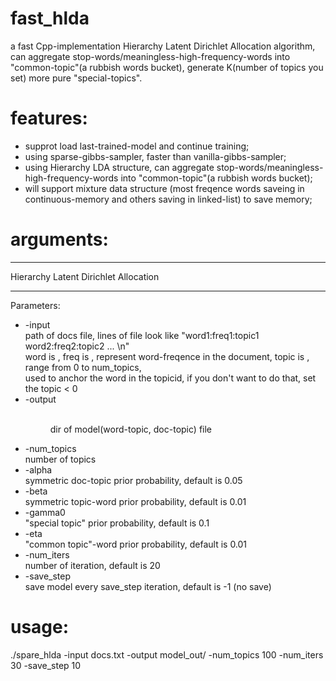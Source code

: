# fast_hlda
a fast Cpp-implementation Hierarchy Latent Dirichlet Allocation algorithm, can aggregate stop-words/meaningless-high-frequency-words into "common-topic"(a rubbish words bucket), generate K(number of topics you set) more pure "special-topics".

# features:
* supprot load last-trained-model and continue training;
* using sparse-gibbs-sampler, faster than vanilla-gibbs-sampler;
* using Hierarchy LDA structure, can aggregate stop-words/meaningless-high-frequency-words into "common-topic"(a rubbish words bucket);
* will support mixture data structure (most freqence words saveing in continuous-memory and others saving in linked-list) to save memory;

# arguments:
_____________________________________

Hierarchy Latent Dirichlet Allocation

_____________________________________

Parameters:
* -input <file>  
	path of docs file, lines of file look like "word1:freq1:topic1 word2:freq2:topic2 ... \n"  
	word is <string>, freq is <int>, represent word-freqence in the document, topic is <int>, range from 0 to num_topics,  
	used to anchor the word in the topicid, if you don't want to do that, set the topic < 0  
* -output <dir>  
	dir of model(word-topic, doc-topic) file  
* -num_topics <int>  
	number of topics  
* -alpha <float>  
	symmetric doc-topic prior probability, default is 0.05  
* -beta <float>  
	symmetric topic-word prior probability, default is 0.01  
* -gamma0 <float>  
	"special topic" prior probability, default is 0.1  
* -eta <float>  
	"common topic"-word prior probability, default is 0.01  
* -num_iters <int>  
	number of iteration, default is 20  
* -save_step <int>  
	save model every save_step iteration, default is -1 (no save)  

# usage:
./spare_hlda -input docs.txt -output model_out/ -num_topics 100 -num_iters 30 -save_step 10
